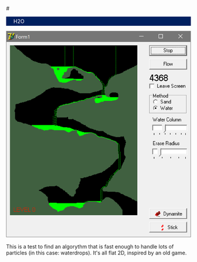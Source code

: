 #<div style="background-color:#002060; padding:4px 8px 4px 20px; color:#FFFFFF">H2O</div>

![H2O screenshot](H2O.png)

This is a test to find an algorythm that is fast enough to handle lots of particles (in this case: waterdrops).
It's all flat 2D, inspired by an old game.

